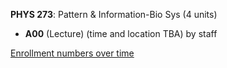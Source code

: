 **PHYS 273**: Pattern & Information-Bio Sys (4 units)

- **A00** (Lecture) (time and location TBA) by staff

[Enrollment numbers over time](./PHYS273.tsv)
